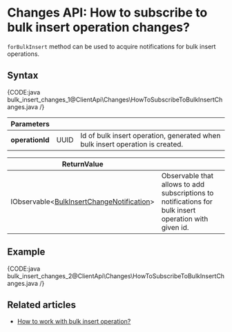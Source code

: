 # Changes API: How to subscribe to bulk insert operation changes?

`forBulkInsert` method can be used to acquire notifications for bulk insert operations.

## Syntax

{CODE:java bulk_insert_changes_1@ClientApi\Changes\HowToSubscribeToBulkInsertChanges.java /}

| Parameters | | |
| ------------- | ------------- | ----- |
| **operationId** | UUID | Id of bulk insert operation, generated when bulk insert operation is created. |

| ReturnValue | |
| ------------- | ----- |
| IObservable<[BulkInsertChangeNotification](../../glossary/bulk-insert-change-notification)> | Observable that allows to add subscriptions to notifications for bulk insert operation with given id. |

## Example

{CODE:java bulk_insert_changes_2@ClientApi\Changes\HowToSubscribeToBulkInsertChanges.java /}

## Related articles

- [How to work with bulk insert operation?](../bulk-insert/how-to-work-with-bulk-insert-operation)
